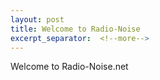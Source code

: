 ```yaml
---
layout: post
title: Welcome to Radio-Noise
excerpt_separator:  <!--more-->
---
```


Welcome to Radio-Noise.net